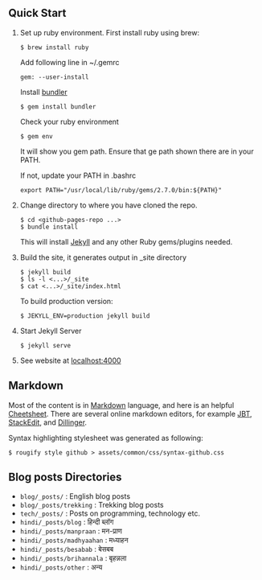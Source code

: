 ## Quick Start

1. Set up ruby environment. First install ruby using brew:
   ```
   $ brew install ruby
   ```

   Add following line in ~/.gemrc
   ```
   gem: --user-install
   ```

   Install [bundler](http://bundler.io/)
   ```
   $ gem install bundler
   ```

   Check your ruby environment
   ```
   $ gem env
   ```
   It will show you gem path. Ensure that ge path shown there are in your PATH.

   If not, update your PATH in .bashrc
   ```
   export PATH="/usr/local/lib/ruby/gems/2.7.0/bin:${PATH}"
   ```

2. Change directory to where you have cloned the repo.
   ```
   $ cd <github-pages-repo ...>
   $ bundle install
   ```
   This will install [Jekyll](https://jekyllrb.com/) and any other Ruby gems/plugins needed.

4. Build the site, it generates output in _site directory
   ```
   $ jekyll build
   $ ls -l <...>/_site
   $ cat <...>/_site/index.html
   ```

   To build production version:
   ```
   $ JEKYLL_ENV=production jekyll build
   ```

5. Start Jekyll Server
   ```
   $ jekyll serve
   ```

6. See website at [localhost:4000](http://localhost:4000/)


## Markdown

Most of the content is in [Markdown](https://en.wikipedia.org/wiki/Markdown) language, and here is an helpful [Cheetsheet](https://github.com/adam-p/markdown-here/wiki/Markdown-Cheatsheet). There are several online markdown editors, for example [JBT](https://jbt.github.io/markdown-editor/), [StackEdit](https://stackedit.io/editor), and [Dillinger](http://dillinger.io/).

Syntax highlighting stylesheet was generated as following:

```
$ rougify style github > assets/common/css/syntax-github.css
```

## Blog posts Directories

- `blog/_posts/` : English blog posts
- `blog/_posts/trekking` : Trekking blog posts
- `tech/_posts/` : Posts on programming, technology etc.
- `hindi/_posts/blog` : हिन्दी ब्लॉग
- `hindi/_posts/manpraan` : मन-प्राण
- `hindi/_posts/madhyaahan` : मध्याहन
- `hindi/_posts/besabab` : बेसबब
- `hindi/_posts/brihannala` : बृहन्नला
- `hindi/_posts/other` : अन्य
